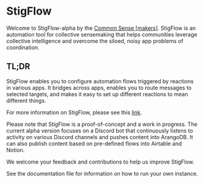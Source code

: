 # StigFlow

Welcome to StigFlow-alpha by the [Common Sense [makers]](https://www.csensemakers.com). StigFlow is an automation tool for collective sensemaking that helps communities leverage collective intelligence and overcome the siloed, noisy app problems of coordination. 

## TL;DR

StigFlow enables you to configure automation flows triggered by reactions in various apps. It bridges across apps, enables you to route messages to selected targets, and makes it easy to set up different reactions to mean different things.

For more information on StigFlow, please see this [link](https://commonsensemaking.notion.site/StigFlow-ba08c08cef724a84a277e90d11ee634a).

Please note that StigFlow is a proof-of-concept and a work in progress. The current alpha version focuses on a Discord bot that continuously listens to activity on various Discord channels and pushes content into ArangoDB. It can also publish content based on pre-defined flows into Airtable and Notion. 

We welcome your feedback and contributions to help us improve StigFlow.

See the documentation file for information on how to run your own instance.
